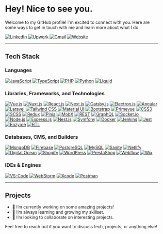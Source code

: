 # Hey! Nice to see you.

Welcome to my GitHub profile! I'm excited to connect with you. Here are some ways to get in touch with me and learn more about what I do:

[![LinkedIn](https://img.shields.io/badge/LinkedIn-0077B5?style=for-the-badge&logo=linkedin&logoColor=white)](https://www.linkedin.com/)
[![Upwork](https://img.shields.io/badge/Upwork-6FDA44?style=for-the-badge&logo=upwork&logoColor=white)](https://www.upwork.com/)
[![Gmail](https://img.shields.io/badge/Gmail-D14836?style=for-the-badge&logo=gmail&logoColor=white)](mailto:your-email@gmail.com)
[![Website](https://img.shields.io/badge/Website-000000?style=for-the-badge&logo=web&logoColor=white)](https://yourwebsite.com/)

---

## Tech Stack

### Languages
[![JavaScript](https://img.shields.io/badge/JavaScript-F7DF1E?style=for-the-badge&logo=javascript&logoColor=black)](https://developer.mozilla.org/en-US/docs/Web/JavaScript)
[![TypeScript](https://img.shields.io/badge/TypeScript-007ACC?style=for-the-badge&logo=typescript&logoColor=white)](https://www.typescriptlang.org/)
[![PHP](https://img.shields.io/badge/PHP-777BB4?style=for-the-badge&logo=php&logoColor=white)](https://www.php.net/)
[![Python](https://img.shields.io/badge/Python-3776AB?style=for-the-badge&logo=python&logoColor=white)](https://www.python.org/)
[![Liquid](https://img.shields.io/badge/Liquid-8DB543?style=for-the-badge&logo=shopify&logoColor=white)](https://shopify.github.io/liquid/)

### Libraries, Frameworks, and Technologies
[![Vue.js](https://img.shields.io/badge/Vue.js-35495E?style=for-the-badge&logo=vuedotjs&logoColor=4FC08D)](https://vuejs.org/)
[![Nuxt.js](https://img.shields.io/badge/Nuxt.js-00DC82?style=for-the-badge&logo=nuxtdotjs&logoColor=white)](https://nuxtjs.org/)
[![React.js](https://img.shields.io/badge/React-20232A?style=for-the-badge&logo=react&logoColor=61DAFB)](https://reactjs.org/)
[![Next.js](https://img.shields.io/badge/Next.js-000000?style=for-the-badge&logo=nextdotjs&logoColor=white)](https://nextjs.org/)
[![Gatsby.js](https://img.shields.io/badge/Gatsby.js-663399?style=for-the-badge&logo=gatsby&logoColor=white)](https://www.gatsbyjs.com/)
[![Electron.js](https://img.shields.io/badge/Electron.js-47848F?style=for-the-badge&logo=electron&logoColor=white)](https://www.electronjs.org/)
[![Angular](https://img.shields.io/badge/Angular-DD0031?style=for-the-badge&logo=angular&logoColor=white)](https://angular.io/)
[![Laravel](https://img.shields.io/badge/Laravel-FF2D20?style=for-the-badge&logo=laravel&logoColor=white)](https://laravel.com/)
[![Tailwind CSS](https://img.shields.io/badge/Tailwind_CSS-38B2AC?style=for-the-badge&logo=tailwind-css&logoColor=white)](https://tailwindcss.com/)
[![Material UI](https://img.shields.io/badge/Material--UI-0081CB?style=for-the-badge&logo=material-ui&logoColor=white)](https://mui.com/)
[![Bootstrap](https://img.shields.io/badge/Bootstrap-563D7C?style=for-the-badge&logo=bootstrap&logoColor=white)](https://getbootstrap.com/)
[![Primevue](https://img.shields.io/badge/Primevue-8D42F2?style=for-the-badge&logo=primevue&logoColor=white)](https://www.primefaces.org/primevue/)
[![CSS3](https://img.shields.io/badge/CSS-1572B6?style=for-the-badge&logo=css3&logoColor=white)](https://www.w3.org/Style/CSS/)
[![SCSS](https://img.shields.io/badge/SCSS-CC6699?style=for-the-badge&logo=sass&logoColor=white)](https://sass-lang.com/)
[![Redux](https://img.shields.io/badge/Redux-764ABC?style=for-the-badge&logo=redux&logoColor=white)](https://redux.js.org/)
[![Pinia](https://img.shields.io/badge/Pinia-42B883?style=for-the-badge&logo=vuex&logoColor=white)](https://pinia.vuejs.org/)
[![MobX](https://img.shields.io/badge/MobX-FF9955?style=for-the-badge&logo=mobx&logoColor=white)](https://mobx.js.org/)
[![REST](https://img.shields.io/badge/REST-02569B?style=for-the-badge&logo=rest&logoColor=white)](https://restfulapi.net/)
[![GraphQL](https://img.shields.io/badge/GraphQL-E10098?style=for-the-badge&logo=graphql&logoColor=white)](https://graphql.org/)
[![Socket.io](https://img.shields.io/badge/Socket.io-010101?style=for-the-badge&logo=socketdotio&logoColor=white)](https://socket.io/)
[![Node.js](https://img.shields.io/badge/Node.js-339933?style=for-the-badge&logo=nodedotjs&logoColor=white)](https://nodejs.org/)
[![Express.js](https://img.shields.io/badge/Express.js-000000?style=for-the-badge&logo=express&logoColor=white)](https://expressjs.com/)
[![Nest.js](https://img.shields.io/badge/Nest.js-E0234E?style=for-the-badge&logo=nestjs&logoColor=white)](https://nestjs.com/)
[![Symfony](https://img.shields.io/badge/Symfony-000000?style=for-the-badge&logo=symfony&logoColor=white)](https://symfony.com/)
[![Docker](https://img.shields.io/badge/Docker-2496ED?style=for-the-badge&logo=docker&logoColor=white)](https://www.docker.com/)
[![Jenkins](https://img.shields.io/badge/Jenkins-D24939?style=for-the-badge&logo=jenkins&logoColor=white)](https://www.jenkins.io/)
[![Jest](https://img.shields.io/badge/Jest-C21325?style=for-the-badge&logo=jest&logoColor=white)](https://jestjs.io/)
[![Enzyme](https://img.shields.io/badge/Enzyme-00ADF2?style=for-the-badge&logo=airbnb&logoColor=white)](https://enzymejs.github.io/enzyme/)
[![RTL](https://img.shields.io/badge/RTL-E33332?style=for-the-badge&logo=testing-library&logoColor=white)](https://testing-library.com/docs/react-testing-library/intro/)

### Databases, CMS, and Builders
[![MongoDB](https://img.shields.io/badge/MongoDB-4EA94B?style=for-the-badge&logo=mongodb&logoColor=white)](https://www.mongodb.com/)
[![Firebase](https://img.shields.io/badge/Firebase-FFCA28?style=for-the-badge&logo=firebase&logoColor=black)](https://firebase.google.com/)
[![PostgreSQL](https://img.shields.io/badge/PostgreSQL-336791?style=for-the-badge&logo=postgresql&logoColor=white)](https://www.postgresql.org/)
[![MySQL](https://img.shields.io/badge/MySQL-4479A1?style=for-the-badge&logo=mysql&logoColor=white)](https://www.mysql.com/)
[![Sanity](https://img.shields.io/badge/Sanity-F03E2F?style=for-the-badge&logo=sanity&logoColor=white)](https://www.sanity.io/)
[![Netlify](https://img.shields.io/badge/Netlify-00C7B7?style=for-the-badge&logo=netlify&logoColor=white)](https://www.netlify.com/)
[![Digital Ocean](https://img.shields.io/badge/Digital%20Ocean-0080FF?style=for-the-badge&logo=digitalocean&logoColor=white)](https://www.digitalocean.com/)
[![Shopify](https://img.shields.io/badge/Shopify-8DB543?style=for-the-badge&logo=shopify&logoColor=white)](https://www.shopify.com/)
[![WordPress](https://img.shields.io/badge/WordPress-21759B?style=for-the-badge&logo=wordpress&logoColor=white)](https://wordpress.org/)
[![PrestaShop](https://img.shields.io/badge/PrestaShop-DF0067?style=for-the-badge&logo=prestashop&logoColor=white)](https://www.prestashop.com/)
[![Webflow](https://img.shields.io/badge/Webflow-4353FF?style=for-the-badge&logo=webflow&logoColor=white)](https://webflow.com/)
[![Wix](https://img.shields.io/badge/Wix-000?style=for-the-badge&logo=wix&logoColor=white)](https://www.wix.com/)

### IDEs & Engines
[![VS-Code](https://img.shields.io/badge/VSCode-0078D4?style=for-the-badge&logo=visual%20studio%20code&logoColor=white)](https://code.visualstudio.com/)
[![WebStorm](https://img.shields.io/badge/WebStorm-000000?style=for-the-badge&logo=webstorm&logoColor=white)](https://www.jetbrains.com/webstorm/)
[![Xcode](https://img.shields.io/badge/Xcode-1575F9?style=for-the-badge&logo=xcode&logoColor=white)](https://developer.apple.com/xcode/)
[![Postman](https://img.shields.io/badge/Postman-FF6C37?style=for-the-badge&logo=Postman&logoColor=white)](https://www.postman.com/)

---

## Projects
- 🔭 I’m currently working on some amazing projects!
- 🌱 I’m always learning and growing my skillset.
- 👯 I’m looking to collaborate on interesting projects.

Feel free to reach out if you want to discuss tech, projects, or anything else!
